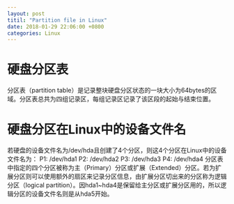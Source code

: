 ```yaml
---
layout: post
titil: "Partition file in Linux"
date: 2018-01-29 22:06:00 +0800
categories: Linux
---
```

# 硬盘分区表
分区表（partition table）是记录整块硬盘分区状态的一块大小为64bytes的区域。分区表总共为四组记录区，每组记录区记录了该区段的起始与结束位置。

# 硬盘分区在Linux中的设备文件名
若硬盘的设备文件名为/dev/hda且创建了4个分区，则这4个分区在Linux中的设备文件名为：
  P1: /dev/hda1
  P2: /dev/hda2
  P3: /dev/hda3
  P4: /dev/hda4
分区表中指定的四个分区被称为主（Primary）分区或扩展（Extended）分区。若为扩展分区则可以使用额外的扇区来记录分区信息，由扩展分区切出来的分区称为逻辑分区（logical partition）。因hda1~hda4是保留给主分区或扩展分区用的，所以逻辑分区的设备文件名则是从hda5开始。

